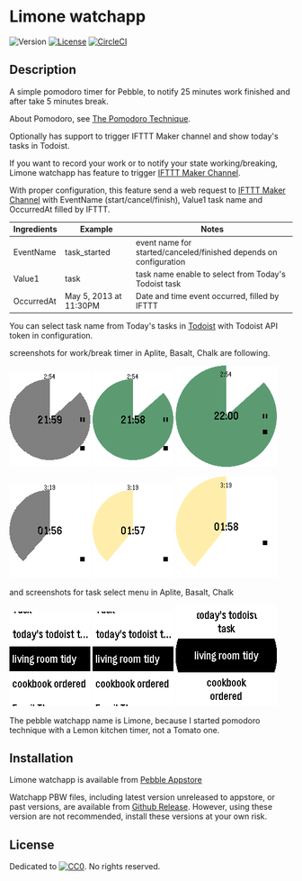 # Limone watchapp

![Version](https://img.shields.io/github/tag/uchida/limone-watchapp.svg)
[![License](https://img.shields.io/github/license/uchida/limone-watchapp.svg)](https://tldrlegal.com/license/creative-commons-cc0-1.0-universal)
[![CircleCI](https://img.shields.io/circleci/project/uchida/limone-watchapp.svg)](https://circleci.com/gh/uchida/limone-watchapp)

## Description

A simple pomodoro timer for Pebble, to notify 25 minutes work finished and after take 5 minutes break.

About Pomodoro, see [The Pomodoro Technique](http://pomodorotechnique.com/).

Optionally has support to trigger IFTTT Maker channel and show today's tasks in Todoist.

If you want to record your work or to notify your state working/breaking, 
Limone watchapp has feature to trigger [IFTTT Maker Channel](https://ifttt.com/maker).

With proper configuration, this feature send a web request to [IFTTT Maker Channel](https://ifttt.com/maker) 
with EventName (start/cancel/finish), Value1 task name and OccurredAt filled by IFTTT.

|Ingredients|Example               |Notes                                                            |
|-----------|----------------------|-----------------------------------------------------------------|
|EventName  |task_started          |event name for started/canceled/finished depends on configuration|
|Value1     |task                  |task name enable to select from Today's Todoist task             |
|OccurredAt |May 5, 2013 at 11:30PM|Date and time event occurred, filled by IFTTT                    |

You can select task name from Today's tasks in [Todoist](https://todoist.com/)
with Todoist API token in configuration.

screenshots for work/break timer in Aplite, Basalt, Chalk are following.

![work timer for aplite](screenshots/aplite-screenshot1.png)
![work timer for basalt](screenshots/basalt-screenshot1.png)
![work timer for chalk](screenshots/chalk-screenshot1.png)

![break timer for aplite](screenshots/aplite-screenshot2.png)
![break timer for basalt](screenshots/basalt-screenshot2.png)
![break timer for chalk](screenshots/chalk-screenshot2.png)

and screenshots for task select menu in Aplite, Basalt, Chalk

![task select menu for aplite](screenshots/aplite-screenshot3.png)
![task select menu for basalt](screenshots/basalt-screenshot3.png)
![task select menu for chalk](screenshots/chalk-screenshot3.png)

The pebble watchapp name is Limone, because I started pomodoro technique
with a Lemon kitchen timer, not a Tomato one.

## Installation

Limone watchapp is available from [Pebble Appstore](https://apps.getpebble.com/en_US/application/569061bfd5ba00104e000016)

Watchapp PBW files, including latest version unreleased to appstore, or past versions, are 
available from [Github Release](https://github.com/uchida/limone-watchapp).
However, using these version are not recommended, install these versions at your own risk.

## License

Dedicated to [![CC0](http://i.creativecommons.org/p/zero/1.0/80x15.png "CC0")](https://creativecommons.org/publicdomain/zero/1.0/).
No rights reserved.
